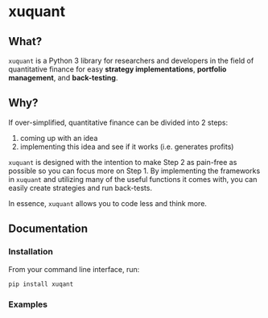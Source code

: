 # xuquant

## What?

`xuquant` is a Python 3 library for researchers and developers in the field of quantitative finance for easy **strategy implementations**, **portfolio management**, and **back-testing**.

## Why?

If over-simplified, quantitative finance can be divided into 2 steps:

1. coming up with an idea
2. implementing this idea and see if it works (i.e. generates profits)

`xuquant` is designed with the intention to make Step 2 as pain-free as possible so you can focus more on Step 1. By implementing the frameworks in `xuquant` and utilizing many of the useful functions it comes with, you can easily create strategies and run back-tests.

In essence, `xuquant` allows you to code less and think more.

## Documentation

### Installation

From your command line interface, run:

```bash
pip install xuqant
```

### Examples
